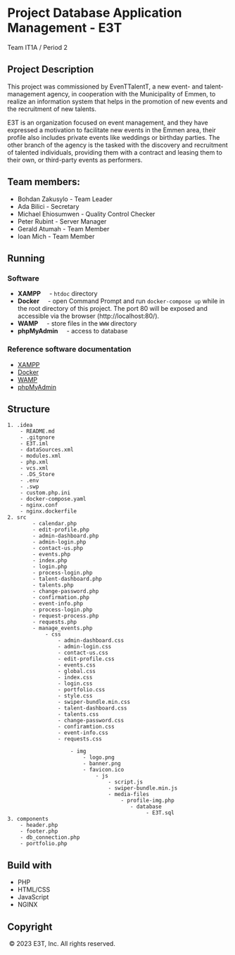 # Project Database Application Management - E3T
Team IT1A / Period 2

## Project Description
This project was commissioned by EvenTTalentT, a new event- and talent-management agency, in cooperation with the Municipality of Emmen, to realize an information system that helps in the promotion of new events and the recruitment of new talents.  

E3T is an organization focused on event management, and they have expressed a motivation to facilitate new events in the Emmen area, their profile also includes private events like weddings or birthday parties. The other branch of the agency is the tasked with the discovery and recruitment of talented individuals, providing them with a contract and leasing them to their own, or third-party events as performers. 

## Team members:
* Bohdan Zakusylo - Team Leader
* Ada Bilici - Secretary
* Michael Ehiosumwen - Quality Control Checker
* Peter Rubint - Server Manager
* Gerald Atumah - Team Member
* Ioan Mich - Team Member

## Running
### Software
* **XAMPP**
    - `htdoc` directory
* **Docker**
    - open Command Prompt and run `docker-compose up` while in the root directory of this project. The port 80 will be exposed and accessible via the browser (http://localhost:80/).
* **WAMP**
    - store files in the `WWW` directory
* **phpMyAdmin**
    - access to database
### Reference software documentation
* [XAMPP](https://www.apachefriends.org/docs/)
* [Docker](https://docs.docker.com/)
* [WAMP](https://www.wampserver.com/en/category/documentation-en/)
* [phpMyAdmin](https://www.phpmyadmin.net/docs/)

## Structure
```
1. .idea
    - README.md
    - .gitgnore
    - E3T.iml
    - dataSources.xml
    - modules.xml
    - php.xml
    - vcs.xml
    - .DS_Store
    - .env
    - .swp
    - custom.php.ini
    - docker-compose.yaml
    - nginx.conf
    - nginx.dockerfile
2. src
        - calendar.php
        - edit-profile.php
        - admin-dashboard.php
        - admin-login.php
        - contact-us.php
        - events.php
        - index.php
        - login.php
        - process-login.php
        - talent-dashboard.php
        - talents.php
        - change-password.php
        - confirmation.php
        - event-info.php
        - process-login.php
        - request-process.php
        - requests.php
        - manage_events.php
            - css
                - admin-dashboard.css
                - admin-login.css
                - contact-us.css
                - edit-profile.css
                - events.css
                - global.css
                - index.css
                - login.css
                - portfolio.css
                - style.css
                - swiper-bundle.min.css
                - talent-dashboard.css
                - talents.css
                - change-password.css
                - confiramtion.css
                - event-info.css
                - requests.css

                    - img
                        - logo.png
                        - banner.png
                        - favicon.ico
                            - js
                                - script.js
                                - swiper-bundle.min.js
                                - media-files
                                    - profile-img.php
                                       - database
                                            - E3T.sql
3. components
    - header.php
    - footer.php
    - db_connection.php
    - portfolio.php

```

## Build with
* PHP
* HTML/CSS
* JavaScript
* NGINX

## Copyright
 © 2023 E3T, Inc. All rights reserved.